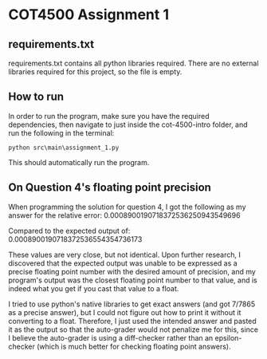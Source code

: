 # COT4500 Assignment 1
 
## requirements.txt
requirements.txt contains all python libraries required. There are no external libraries required for this project, so the file is empty.

## How to run
In order to run the program, make sure you have the required dependencies, then navigate to just inside the cot-4500-intro folder, and run the following in the terminal:
```
python src\main\assignment_1.py
```
This should automatically run the program.

## On Question 4's floating point precision
When programming the solution for question 4, I got the following as my answer for the relative error:
0.0008900190718372536250943549696

Compared to the expected output of:
0.0008900190718372536554354736173

These values are very close, but not identical. Upon further research, I discovered that the expected output was unable to be expressed as a precise floating point number with the desired amount of precision, and my program's output was the closest floating point number to that value, and is indeed what you get if you cast that value to a float.

I tried to use python's native libraries to get exact answers (and got 7/7865 as a precise answer), but I could not figure out how to print it without it converting to a float. Therefore, I just used the intended answer and pasted it as the output so that the auto-grader would not penalize me for this, since I believe the auto-grader is using a diff-checker rather than an epsilon-checker (which is much better for checking floating point answers).
